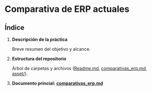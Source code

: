 # Comparativa de ERP actuales

## Índice
1. **Descripción de la práctica**
   
   Breve resumen del objetivo y alcance.
2. **Estructura del repositorio**
   
   Árbol de carpetas y archivos ([Readme.md](./Readme.md), [comparativas_erp.md](./comparativas_erp.md), [asset/](./asset)).
3. **Documento princial:** **[comparativas_erp.md](./comparativas_erp.md)**
